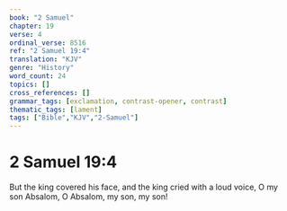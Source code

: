 ```yaml
---
book: "2 Samuel"
chapter: 19
verse: 4
ordinal_verse: 8516
ref: "2 Samuel 19:4"
translation: "KJV"
genre: "History"
word_count: 24
topics: []
cross_references: []
grammar_tags: [exclamation, contrast-opener, contrast]
thematic_tags: [lament]
tags: ["Bible","KJV","2-Samuel"]
---
```


# 2 Samuel 19:4

But the king covered his face, and the king cried with a loud voice, O my son Absalom, O Absalom, my son, my son!
